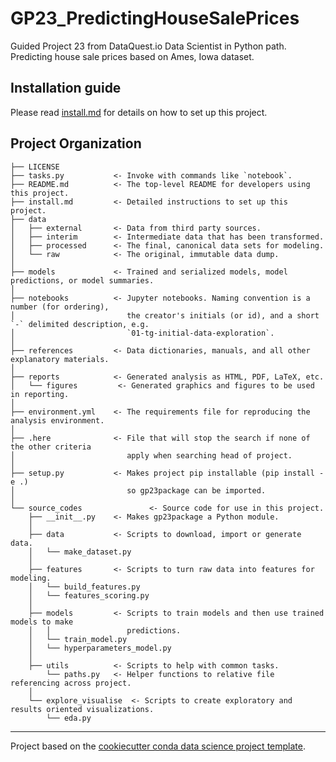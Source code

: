 # GP23_PredictingHouseSalePrices

Guided Project 23 from DataQuest.io Data Scientist in Python path. Predicting house sale prices based on Ames, Iowa dataset.
  
## Installation guide

Please read [install.md](install.md) for details on how to set up this project.

## Project Organization

    ├── LICENSE
    ├── tasks.py           <- Invoke with commands like `notebook`.
    ├── README.md          <- The top-level README for developers using this project.
    ├── install.md         <- Detailed instructions to set up this project.
    ├── data
    │   ├── external       <- Data from third party sources.
    │   ├── interim        <- Intermediate data that has been transformed.
    │   ├── processed      <- The final, canonical data sets for modeling.
    │   └── raw            <- The original, immutable data dump.
    │
    ├── models             <- Trained and serialized models, model predictions, or model summaries.
    │
    ├── notebooks          <- Jupyter notebooks. Naming convention is a number (for ordering),
    │                         the creator's initials (or id), and a short `-` delimited description, e.g.
    │                         `01-tg-initial-data-exploration`.
    │
    ├── references         <- Data dictionaries, manuals, and all other explanatory materials.
    │
    ├── reports            <- Generated analysis as HTML, PDF, LaTeX, etc.
    │   └── figures         <- Generated graphics and figures to be used in reporting.
    │
    ├── environment.yml    <- The requirements file for reproducing the analysis environment.
    │
    ├── .here              <- File that will stop the search if none of the other criteria
    │                         apply when searching head of project.
    │
    ├── setup.py           <- Makes project pip installable (pip install -e .)
    │                         so gp23package can be imported.
    │
    └── source_codes               <- Source code for use in this project.
        ├── __init__.py    <- Makes gp23package a Python module.
        │
        ├── data           <- Scripts to download, import or generate data.
        │   └── make_dataset.py
        │
        ├── features       <- Scripts to turn raw data into features for modeling.
        │   └── build_features.py
        │   └── features_scoring.py		
        │
        ├── models         <- Scripts to train models and then use trained models to make
        │   │                 predictions.
        │   └── train_model.py
        │   └── hyperparameters_model.py		
        │
        ├── utils          <- Scripts to help with common tasks.
            └── paths.py   <- Helper functions to relative file referencing across project.
        │
        └── explore_visualise  <- Scripts to create exploratory and results oriented visualizations.
            └── eda.py

---
Project based on the [cookiecutter conda data science project template](https://github.com/jvelezmagic/cookiecutter-conda-data-science).